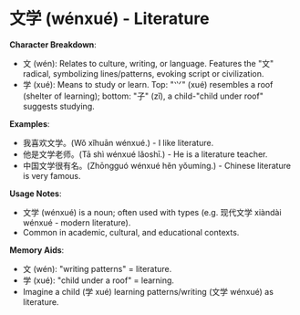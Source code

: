 # **文学 (wénxué) - Literature**

**Character Breakdown**:  
- 文 (wén): Relates to culture, writing, or language. Features the "文" radical, symbolizing lines/patterns, evoking script or civilization.  
- 学 (xué): Means to study or learn. Top: "⺍" (xué) resembles a roof (shelter of learning); bottom: "子" (zǐ), a child-"child under roof" suggests studying.

**Examples**:  
- 我喜欢文学。(Wǒ xǐhuān wénxué.) - I like literature.  
- 他是文学老师。(Tā shì wénxué lǎoshī.) - He is a literature teacher.  
- 中国文学很有名。(Zhōngguó wénxué hěn yǒumíng.) - Chinese literature is very famous.

**Usage Notes**:  
- 文学 (wénxué) is a noun; often used with types (e.g. 现代文学 xiàndài wénxué - modern literature).  
- Common in academic, cultural, and educational contexts.

**Memory Aids**:  
- 文 (wén): "writing patterns" = literature.  
- 学 (xué): "child under a roof" = learning.  
- Imagine a child (学 xué) learning patterns/writing (文学 wénxué) as literature.
